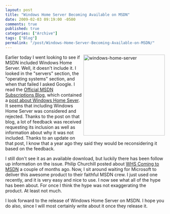 ```yaml
---
layout: post
title: "Windows Home Server Becoming Available on MSDN"
date: 2009-02-03 09:19:00 -0500
comments: true
published: true
categories: ["Archive"]
tags: ["Blog"]
permalink: "/post/Windows-Home-Server-Becoming-Available-on-MSDN/"
---
```

<!-- more -->



<p><img style="border-bottom: 0px; border-left: 0px; border-top: 0px; border-right: 0px" src="http://brendan.enrick.com/files/media/image/WindowsLiveWriter/MSDNFailsItNeedsWindowsHomeServer_7C56/windows-home-server_3.jpg" border="0" alt="windows-home-server" width="257" height="256" align="right" /> Earlier today I went looking to see if MSDN included Windows Home Server. Well, it doesn't include it. I looked in the "servers" section, the "operating systems" section, and when that failed I asked Google. I read the <a href="http://blogs.msdn.com/msdnsubscriptions/default.aspx" target="_blank">Official MSDN Subscriptions Blog</a>, which contained a <a href="http://blogs.msdn.com/msdnsubscriptions/archive/2008/01/14/windows-home-server-a-follow-up.aspx" target="_blank">post about Windows Home Sever</a>. It seems that including Windows Home Server was considered and rejected. Thanks to the post on that blog, a lot of feedback was received requesting its inclusion as well as information about why it was not included. Thanks to an update on that post, I know that a year ago they said they would be reconsidering it based on the feedback.</p>
<p>I still don't see it as an available download, but luckily there has been follow up information on the issue. Philip Churchill posted about <a href="http://mswhs.com/2008/11/03/whs-coming-to-msdn/" target="_blank">WHS Coming to MSDN</a> a couple of months ago. Now, I sit around waiting for Microsoft to deliver this awesome product to their faithful MSDN crew. I just used one recently, and it is very easy and nice to use. I now see what all of the hype has been about. For once I think the hype was not exaggerating the product. At least not much.</p>
<p>I look forward to the release of Windows Home Server on MSDN. I hope you do also, since I will most certainly write about it once they release it.</p>
